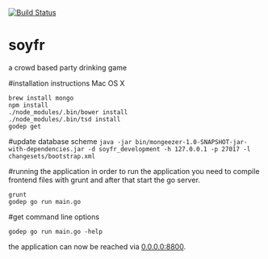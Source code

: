 [![Build Status](https://travis-ci.org/manyminds/soyfr.svg?branch=master)](https://travis-ci.org/manyminds/soyfr)

# soyfr
a crowd based party drinking game

#installation instructions Mac OS X

```
brew install mongo
npm install
./node_modules/.bin/bower install
./node_modules/.bin/tsd install
godep get
```

#update database scheme
```java -jar bin/mongeezer-1.0-SNAPSHOT-jar-with-dependencies.jar -d soyfr_development -h 127.0.0.1 -p 27017 -l changesets/bootstrap.xml```

#running the application
in order to run the application you need to compile frontend 
files with grunt and after that start the go server. 

```
grunt
godep go run main.go
```

#get command line options
```
godep go run main.go -help
```

the application can now be reached via [0.0.0.0:8800](http://0.0.0.0:8800).
